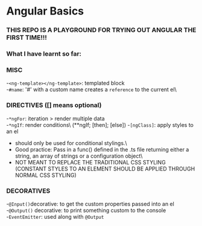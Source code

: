 # Angular Basics

### THIS REPO IS A PLAYGROUND FOR TRYING OUT ANGULAR THE FIRST TIME!!!
### What I have learnt so far:

### MISC
-`<ng-template></ng-template>`: templated block\
-`#name`: '#' with a custom name creates a `reference` to the current el\
 
### DIRECTIVES ([] means optional)
-`*ngFor`: iteration > render multiple data\
-`*ngIf`: render conditions\ (**ngIf; [then]; [else])
-`[ngClass]`: apply styles to an el
  - should only be used for conditional stylings.\
  - Good practice: Pass in a func() defined in the .ts file returning either a string, an array of strings or a configuration object\
  - NOT MEANT TO REPLACE THE TRADITIONAL CSS STYLING (CONSTANT STYLES TO AN ELEMENT SHOULD BE APPLIED      THROUGH NORMAL CSS STYLING)

### DECORATIVES
-`@Input()`decorative: to get the custom properties passed into an el\
-`@Output()` decorative: to print something custom to the console\
-`EventEmitter`: used along with `@Output`
